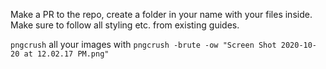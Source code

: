 Make a PR to the repo, create a folder in your name with your files inside. Make sure to follow all styling etc. from existing guides.

`pngcrush` all your images with `pngcrush -brute -ow "Screen Shot 2020-10-20 at 12.02.17 PM.png"`
